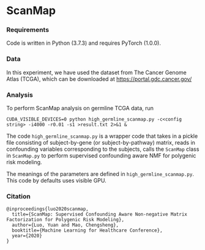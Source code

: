 # ScanMap

### Requirements
Code is written in Python (3.7.3) and requires PyTorch (1.0.0).

### Data
In this experiment, we have used the dataset from The Cancer Genome Atlas (TCGA), which can be downloaded at https://portal.gdc.cancer.gov/

### Analysis
To perform ScanMap analysis on germline TCGA data, run
```
CUDA_VISIBLE_DEVICES=0 python high_germline_scanmap.py -c<config string> -i4000 -r0.01 -s1 >result.txt 2>&1 &
```

The code `high_germline_scanmap.py` is a wrapper code that takes in a pickle file consisting of subject-by-gene (or subject-by-pathway) matrix, reads in confounding variables corresponding to the subjects, calls the `ScanMap` class in `ScanMap.py` to perform supervised confounding aware NMF for polygenic risk modeling.

The meanings of the parameters are defined in `high_germline_scanmap.py`. This code by defaults uses visible GPU.

### Citation
```
@inproceedings{luo2020scanmap,
  title={ScanMap: Supervised Confounding Aware Non-negative Matrix Factorization for Polygenic Risk Modeling},
  author={Luo, Yuan and Mao, Chengsheng},
  booktitle={Machine Learning for Healthcare Conference},
  year={2020}
}
```

